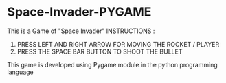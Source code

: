 # Space-Invader-PYGAME

This is a Game of "Space Invader" 
INSTRUCTIONS : 
1. PRESS LEFT AND RIGHT ARROW FOR MOVING THE ROCKET / PLAYER 
2. PRESS THE SPACE BAR BUTTON TO SHOOT THE BULLET 

This game is developed using Pygame module in the python programming language



 
